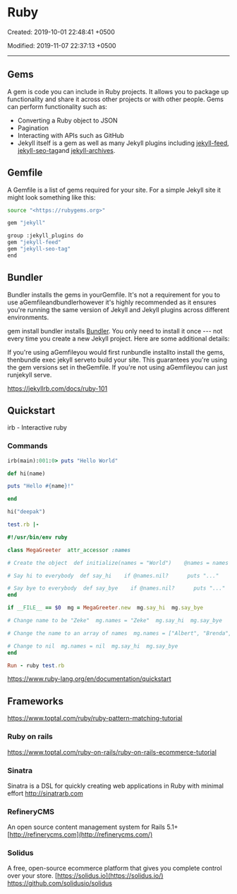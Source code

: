 # Ruby

Created: 2019-10-01 22:48:41 +0500

Modified: 2019-11-07 22:37:13 +0500

---

## Gems

A gem is code you can include in Ruby projects. It allows you to package up functionality and share it across other projects or with other people. Gems can perform functionality such as:

- Converting a Ruby object to JSON
- Pagination
- Interacting with APIs such as GitHub
- Jekyll itself is a gem as well as many Jekyll plugins including [jekyll-feed](https://github.com/jekyll/jekyll-feed), [jekyll-seo-tag](https://github.com/jekyll/jekyll-seo-tag)and [jekyll-archives](https://github.com/jekyll/jekyll-archives).

## Gemfile

A Gemfile is a list of gems required for your site. For a simple Jekyll site it might look something like this:

```bash
source "<https://rubygems.org>"

gem "jekyll"

group :jekyll_plugins do
gem "jekyll-feed"
gem "jekyll-seo-tag"
end
```

## Bundler

Bundler installs the gems in yourGemfile. It's not a requirement for you to use aGemfileandbundlerhowever it's highly recommended as it ensures you're running the same version of Jekyll and Jekyll plugins across different environments.

gem install bundler installs [Bundler](https://rubygems.org/gems/bundler). You only need to install it once --- not every time you create a new Jekyll project. Here are some additional details:

If you're using aGemfileyou would first runbundle installto install the gems, thenbundle exec jekyll serveto build your site. This guarantees you're using the gem versions set in theGemfile. If you're not using aGemfileyou can just runjekyll serve.

<https://jekyllrb.com/docs/ruby-101>

## Quickstart

irb - Interactive ruby

### Commands

```ruby
irb(main):001:0> puts "Hello World"

def hi(name)

puts "Hello #{name}!"

end

hi("deepak")

test.rb |-

#!/usr/bin/env ruby

class MegaGreeter  attr_accessor :names

# Create the object  def initialize(names = "World")    @names = names  end

# Say hi to everybody  def say_hi    if @names.nil?      puts "..."    elsif @names.respond_to?("each")      # @names is a list of some kind, iterate!      @names.each do |name|        puts "Hello #{name}!"      end    else      puts "Hello #{@names}!"    end  end

# Say bye to everybody  def say_bye    if @names.nil?      puts "..."    elsif @names.respond_to?("join")      # Join the list elements with commas      puts "Goodbye #{@names.join(", ")}.  Come back soon!"    else      puts "Goodbye #{@names}.  Come back soon!"    end  end
end

if __FILE__ == $0  mg = MegaGreeter.new  mg.say_hi  mg.say_bye

# Change name to be "Zeke"  mg.names = "Zeke"  mg.say_hi  mg.say_bye

# Change the name to an array of names  mg.names = ["Albert", "Brenda", "Charles",              "Dave", "Engelbert"]  mg.say_hi  mg.say_bye

# Change to nil  mg.names = nil  mg.say_hi  mg.say_bye
end

Run - ruby test.rb
```

<https://www.ruby-lang.org/en/documentation/quickstart>

## Frameworks

<https://www.toptal.com/ruby/ruby-pattern-matching-tutorial>

### Ruby on rails

<https://www.toptal.com/ruby-on-rails/ruby-on-rails-ecommerce-tutorial>

### Sinatra

Sinatra is a DSL for quickly creating web applications in Ruby with minimal effort
<http://sinatrarb.com>

### RefineryCMS

An open source content management system for Rails 5.1+
[http://refinerycms.com](http://refinerycms.com/)

### Solidus

A free, open-source ecommerce platform that gives you complete control over your store.
[https://solidus.io](https://solidus.io/)
<https://github.com/solidusio/solidus>
